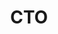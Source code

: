 ---
layout: post_by_tag
title: CTO
tag: cto
permalink: /meta/tag/cto/
header-img: images/bg-post.jpg
---
